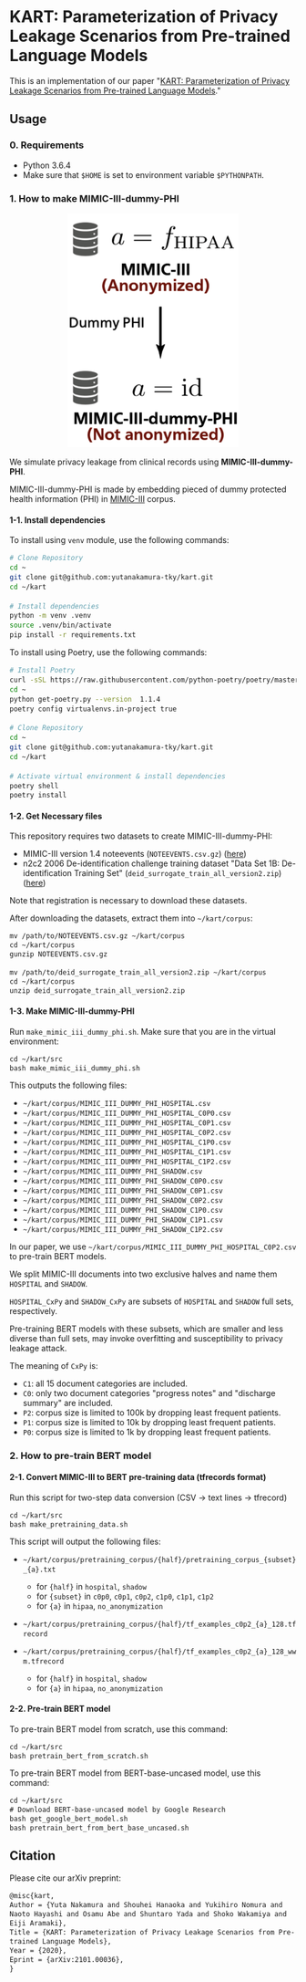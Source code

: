 # KART: Parameterization of Privacy Leakage Scenarios from Pre-trained Language Models
This is an implementation of our paper "[KART: Parameterization of Privacy Leakage Scenarios from Pre-trained Language Models](https://arxiv.org/abs/2101.00036)."

## Usage
### 0. Requirements

- Python 3.6.4
- Make sure that `$HOME` is set to environment variable `$PYTHONPATH`.

### 1. How to make MIMIC-III-dummy-PHI

<p align="center">
<img src="img/mimic_iii_dummy_phi.png">
</p>

We simulate privacy leakage from clinical records using **MIMIC-III-dummy-PHI**.

MIMIC-III-dummy-PHI is made by embedding pieced of dummy protected health information (PHI) in [MIMIC-III](https://www.nature.com/articles/sdata201635) corpus.

#### 1-1. Install dependencies

To install using `venv` module, use the following commands:

```sh
# Clone Repository
cd ~
git clone git@github.com:yutanakamura-tky/kart.git
cd ~/kart

# Install dependencies
python -m venv .venv
source .venv/bin/activate
pip install -r requirements.txt
```


To install using Poetry, use the following commands:

```sh
# Install Poetry
curl -sSL https://raw.githubusercontent.com/python-poetry/poetry/master/get-poetry.py > ~/get-poetry.py
cd ~
python get-poetry.py --version  1.1.4
poetry config virtualenvs.in-project true

# Clone Repository
cd ~
git clone git@github.com:yutanakamura-tky/kart.git
cd ~/kart

# Activate virtual environment & install dependencies
poetry shell
poetry install
```


#### 1-2. Get Necessary files

This repository requires two datasets to create MIMIC-III-dummy-PHI:

- MIMIC-III version 1.4 noteevents (`NOTEEVENTS.csv.gz`) ([here](https://physionet.org/content/mimiciii/1.4/))
- n2c2 2006 De-identification challenge training dataset "Data Set 1B: De-identification Training Set" (`deid_surrogate_train_all_version2.zip`) ([here](https://portal.dbmi.hms.harvard.edu/projects/n2c2-nlp))

Note that registration is necessary to download these datasets.

After downloading the datasets, extract them into `~/kart/corpus`:

```
mv /path/to/NOTEEVENTS.csv.gz ~/kart/corpus
cd ~/kart/corpus
gunzip NOTEEVENTS.csv.gz

mv /path/to/deid_surrogate_train_all_version2.zip ~/kart/corpus
cd ~/kart/corpus
unzip deid_surrogate_train_all_version2.zip
```

#### 1-3. Make MIMIC-III-dummy-PHI

Run `make_mimic_iii_dummy_phi.sh`. Make sure that you are in the virtual environment:

```
cd ~/kart/src
bash make_mimic_iii_dummy_phi.sh
```

This outputs the following files:
- `~/kart/corpus/MIMIC_III_DUMMY_PHI_HOSPITAL.csv`
- `~/kart/corpus/MIMIC_III_DUMMY_PHI_HOSPITAL_C0P0.csv`
- `~/kart/corpus/MIMIC_III_DUMMY_PHI_HOSPITAL_C0P1.csv`
- `~/kart/corpus/MIMIC_III_DUMMY_PHI_HOSPITAL_C0P2.csv`
- `~/kart/corpus/MIMIC_III_DUMMY_PHI_HOSPITAL_C1P0.csv`
- `~/kart/corpus/MIMIC_III_DUMMY_PHI_HOSPITAL_C1P1.csv`
- `~/kart/corpus/MIMIC_III_DUMMY_PHI_HOSPITAL_C1P2.csv`
- `~/kart/corpus/MIMIC_III_DUMMY_PHI_SHADOW.csv`
- `~/kart/corpus/MIMIC_III_DUMMY_PHI_SHADOW_C0P0.csv`
- `~/kart/corpus/MIMIC_III_DUMMY_PHI_SHADOW_C0P1.csv`
- `~/kart/corpus/MIMIC_III_DUMMY_PHI_SHADOW_C0P2.csv`
- `~/kart/corpus/MIMIC_III_DUMMY_PHI_SHADOW_C1P0.csv`
- `~/kart/corpus/MIMIC_III_DUMMY_PHI_SHADOW_C1P1.csv`
- `~/kart/corpus/MIMIC_III_DUMMY_PHI_SHADOW_C1P2.csv`

In our paper, we use `~/kart/corpus/MIMIC_III_DUMMY_PHI_HOSPITAL_C0P2.csv` to pre-train BERT models.

We split MIMIC-III documents into two exclusive halves and name them `HOSPITAL` and `SHADOW`.

`HOSPITAL_CxPy` and `SHADOW_CxPy` are subsets of `HOSPITAL` and `SHADOW` full sets, respectively.

Pre-training BERT models with these subsets, which are smaller and less diverse than full sets, may invoke overfitting and susceptibility to privacy leakage attack.

The meaning of `CxPy` is:
- `C1`: all 15 document categories are included.
- `C0`: only two document categories "progress notes" and "discharge summary" are included.
- `P2`: corpus size is limited to 100k by dropping least frequent patients.
- `P1`: corpus size is limited to 10k by dropping least frequent patients.
- `P0`: corpus size is limited to 1k by dropping least frequent patients.

### 2. How to pre-train BERT model
#### 2-1. Convert MIMIC-III to BERT pre-training data (tfrecords format) 

Run this script for two-step data conversion (CSV -> text lines -> tfrecord)

```
cd ~/kart/src
bash make_pretraining_data.sh
```

This script will output the following files:
- `~/kart/corpus/pretraining_corpus/{half}/pretraining_corpus_{subset}_{a}.txt`
    - for `{half}` in `hospital`, `shadow`
    - for `{subset}` in `c0p0`, `c0p1`, `c0p2`, `c1p0`, `c1p1`, `c1p2`
    - for `{a}` in `hipaa`, `no_anonymization`


- `~/kart/corpus/pretraining_corpus/{half}/tf_examples_c0p2_{a}_128.tfrecord`
- `~/kart/corpus/pretraining_corpus/{half}/tf_examples_c0p2_{a}_128_wwm.tfrecord`
    - for `{half}` in `hospital`, `shadow`
    - for `{a}` in `hipaa`, `no_anonymization`


#### 2-2. Pre-train BERT model
To pre-train BERT model from scratch, use this command:
```
cd ~/kart/src
bash pretrain_bert_from_scratch.sh
```

To pre-train BERT model from BERT-base-uncased model, use this command:
```
cd ~/kart/src
# Download BERT-base-uncased model by Google Research
bash get_google_bert_model.sh
bash pretrain_bert_from_bert_base_uncased.sh
```

## Citation
Please cite our arXiv preprint:

```
@misc{kart,
Author = {Yuta Nakamura and Shouhei Hanaoka and Yukihiro Nomura and Naoto Hayashi and Osamu Abe and Shuntaro Yada and Shoko Wakamiya and Eiji Aramaki},
Title = {KART: Parameterization of Privacy Leakage Scenarios from Pre-trained Language Models},
Year = {2020},
Eprint = {arXiv:2101.00036},
}
```
